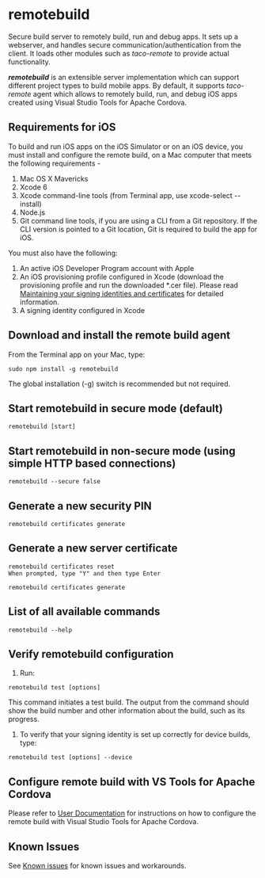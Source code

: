 ﻿
# remotebuild

Secure build server to remotely build, run and debug apps. It sets up a webserver, and handles secure communication/authentication from the client. It loads other modules such as *taco-remote* to provide actual functionality.

***remotebuild*** is an extensible server implementation which can support different project types to build mobile apps. By default, it supports *taco-remote* agent which allows to remotely build, run, and debug iOS apps created using Visual Studio Tools for Apache Cordova.

## Requirements for iOS
To build and run iOS apps on the iOS Simulator or on an iOS device, you must install and configure the remote build, on a Mac computer that meets the following requirements -
1. Mac OS X Mavericks
1. Xcode 6
1. Xcode command-line tools (from Terminal app, use xcode-select --install)
1. Node.js 
1. Git command line tools, if you are using a CLI from a Git repository. If the CLI version is pointed to a Git location, Git is required to build the app for iOS.

You must also have the following:

1. An active iOS Developer Program account with Apple
1. An iOS provisioning profile configured in Xcode (download the provisioning profile and run the downloaded *.cer file). Please read [Maintaining your signing identities and certificates](https://developer.apple.com/library/ios/documentation/IDEs/Conceptual/AppDistributionGuide/MaintainingCertificates/MaintainingCertificates.html) for detailed information.
1. A signing identity configured in Xcode


## Download and install the remote build agent
From the Terminal app on your Mac, type:
```
sudo npm install -g remotebuild
```
The global installation (-g) switch is recommended but not required.

## Start remotebuild in secure mode (default)
```
remotebuild [start]
```

## Start remotebuild in non-secure mode (using simple HTTP based connections)
```
remotebuild --secure false
```

## Generate a new security PIN
```
remotebuild certificates generate
```

## Generate a new server certificate
```
remotebuild certificates reset
When prompted, type "Y" and then type Enter

remotebuild certificates generate
```

## List of all available commands
```
remotebuild --help
```

## Verify remotebuild configuration
1. Run:
```
remotebuild test [options]
```
This command initiates a test build. The output from the command should show the build number and other information about the build, such as its progress.

1. To verify that your signing identity is set up correctly for device builds, type:
```
remotebuild test [options] --device
```

## Configure remote build with VS Tools for Apache Cordova
Please refer to [User Documentation](http://aka.ms/Og7gl9) for instructions on how to configure the remote build with Visual Studio Tools for Apache Cordova.

## Known Issues
See [Known issues](http://aka.ms/remotebuildknownissues) for known issues and workarounds.